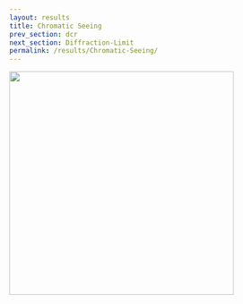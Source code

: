 ```yaml
---
layout: results
title: Chromatic Seeing
prev_section: dcr
next_section: Diffraction-Limit
permalink: /results/Chromatic-Seeing/
---
```


<img src="{{site.url}}/img/dS_LSST_r_S_m02.png" height="400">
